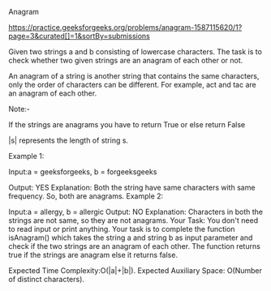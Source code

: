 Anagram

https://practice.geeksforgeeks.org/problems/anagram-1587115620/1?page=3&curated[]=1&sortBy=submissions




Given two strings a and b consisting of lowercase characters. The task is to check whether two given strings are an anagram of each other or not. 

An anagram of a string is another string that contains the same characters, only the order of characters can be different. For example, act and tac are an anagram of each other.




Note:-



If the strings are anagrams you have to return True or else return False


|s| represents the length of string s.


Example 1:



Input:a = geeksforgeeks, b = forgeeksgeeks

Output: YES
Explanation: Both the string have same characters with
        same frequency. So, both are anagrams.
Example 2:

Input:a = allergy, b = allergic
Output: NO
Explanation: Characters in both the strings are 
        not same, so they are not anagrams.
Your Task:
You don't need to read input or print anything. Your task is to complete the function isAnagram() which takes the string a and string b as input parameter and check if the two strings are an anagram of each other. The function returns true if the strings are anagram else it returns false.

Expected Time Complexity:O(|a|+|b|).
Expected Auxiliary Space: O(Number of distinct characters).

